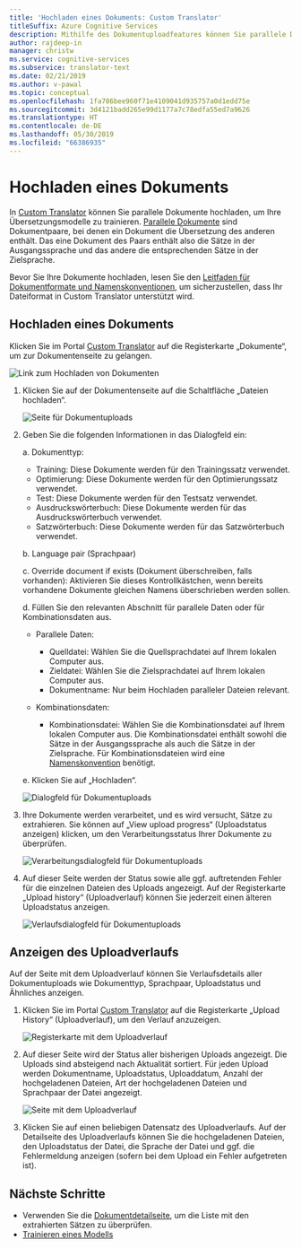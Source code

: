 ```yaml
---
title: 'Hochladen eines Dokuments: Custom Translator'
titleSuffix: Azure Cognitive Services
description: Mithilfe des Dokumentuploadfeatures können Sie parallele Dokumente zu Trainingszwecken hochladen. Parallele Dokumente sind Dokumentpaare, bei denen ein Dokument die Übersetzung des anderen enthält. Das eine Dokument des Paars enthält also die Sätze in der Ausgangssprache und das andere die entsprechenden Sätze in der Zielsprache.
author: rajdeep-in
manager: christw
ms.service: cognitive-services
ms.subservice: translator-text
ms.date: 02/21/2019
ms.author: v-pawal
ms.topic: conceptual
ms.openlocfilehash: 1fa786bee960f71e4109041d935757a0d1edd75e
ms.sourcegitcommit: 3d4121badd265e99d1177a7c78edfa55ed7a9626
ms.translationtype: HT
ms.contentlocale: de-DE
ms.lasthandoff: 05/30/2019
ms.locfileid: "66386935"
---
```

# <a name="upload-a-document"></a>Hochladen eines Dokuments

In [Custom Translator](https://portal.customtranslator.azure.ai) können Sie parallele Dokumente hochladen, um Ihre Übersetzungsmodelle zu trainieren. [Parallele Dokumente](what-are-parallel-documents.md) sind Dokumentpaare, bei denen ein Dokument die Übersetzung des anderen enthält. Das eine Dokument des Paars enthält also die Sätze in der Ausgangssprache und das andere die entsprechenden Sätze in der Zielsprache.

Bevor Sie Ihre Dokumente hochladen, lesen Sie den [Leitfaden für Dokumentformate und Namenskonventionen](document-formats-naming-convention.md), um sicherzustellen, dass Ihr Dateiformat in Custom Translator unterstützt wird.

## <a name="how-to-upload-document"></a>Hochladen eines Dokuments

Klicken Sie im Portal [Custom Translator](https://portal.customtranslator.azure.ai) auf die Registerkarte „Dokumente“, um zur Dokumentenseite zu gelangen.

![Link zum Hochladen von Dokumenten](media/how-to/how-to-upload-1.png)


1.  Klicken Sie auf der Dokumentenseite auf die Schaltfläche „Dateien hochladen“.

    ![Seite für Dokumentuploads](media/how-to/how-to-upload-2.png)

2.  Geben Sie die folgenden Informationen in das Dialogfeld ein:

    a.  Dokumenttyp:

    -  Training: Diese Dokumente werden für den Trainingssatz verwendet.
    -  Optimierung: Diese Dokumente werden für den Optimierungssatz verwendet.
    -  Test: Diese Dokumente werden für den Testsatz verwendet.
    -  Ausdruckswörterbuch: Diese Dokumente werden für das Ausdruckswörterbuch verwendet.
    -  Satzwörterbuch: Diese Dokumente werden für das Satzwörterbuch verwendet.

    b.  Language pair (Sprachpaar)

    c.  Override document if exists (Dokument überschreiben, falls vorhanden): Aktivieren Sie dieses Kontrollkästchen, wenn bereits vorhandene Dokumente gleichen Namens überschrieben werden sollen.

    d.  Füllen Sie den relevanten Abschnitt für parallele Daten oder für Kombinationsdaten aus.

    -  Parallele Daten:
        -  Quelldatei: Wählen Sie die Quellsprachdatei auf Ihrem lokalen Computer aus.
        -  Zieldatei: Wählen Sie die Zielsprachdatei auf Ihrem lokalen Computer aus.
        -  Dokumentname: Nur beim Hochladen paralleler Dateien relevant.

    - Kombinationsdaten:
        -  Kombinationsdatei: Wählen Sie die Kombinationsdatei auf Ihrem lokalen Computer aus. Die Kombinationsdatei enthält sowohl die Sätze in der Ausgangssprache als auch die Sätze in der Zielsprache. Für Kombinationsdateien wird eine [Namenskonvention](document-formats-naming-convention.md) benötigt.

    e.  Klicken Sie auf „Hochladen“.

    ![Dialogfeld für Dokumentuploads](media/how-to/how-to-upload-dialog.png)

3.  Ihre Dokumente werden verarbeitet, und es wird versucht, Sätze zu extrahieren. Sie können auf „View upload progress“ (Uploadstatus anzeigen) klicken, um den Verarbeitungsstatus Ihrer Dokumente zu überprüfen.

    ![Verarbeitungsdialogfeld für Dokumentuploads](media/how-to/how-to-upload-processing-dialog.png)

4.  Auf dieser Seite werden der Status sowie alle ggf. auftretenden Fehler für die einzelnen Dateien des Uploads angezeigt. Auf der Registerkarte „Upload history“ (Uploadverlauf) können Sie jederzeit einen älteren Uploadstatus anzeigen.

    ![Verlaufsdialogfeld für Dokumentuploads](media/how-to/how-to-upload-document-history.png)


## <a name="view-upload-history"></a>Anzeigen des Uploadverlaufs

Auf der Seite mit dem Uploadverlauf können Sie Verlaufsdetails aller Dokumentuploads wie Dokumenttyp, Sprachpaar, Uploadstatus und Ähnliches anzeigen.

1. Klicken Sie im Portal [Custom Translator](https://portal.customtranslator.azure.ai) auf die Registerkarte „Upload History“ (Uploadverlauf), um den Verlauf anzuzeigen.

    ![Registerkarte mit dem Uploadverlauf](media/how-to/how-to-upload-history-1.png)

2. Auf dieser Seite wird der Status aller bisherigen Uploads angezeigt. Die Uploads sind absteigend nach Aktualität sortiert. Für jeden Upload werden Dokumentname, Uploadstatus, Uploaddatum, Anzahl der hochgeladenen Dateien, Art der hochgeladenen Dateien und Sprachpaar der Datei angezeigt.

    ![Seite mit dem Uploadverlauf](media/how-to/how-to-document-history-2.png)

3. Klicken Sie auf einen beliebigen Datensatz des Uploadverlaufs. Auf der Detailseite des Uploadverlaufs können Sie die hochgeladenen Dateien, den Uploadstatus der Datei, die Sprache der Datei und ggf. die Fehlermeldung anzeigen (sofern bei dem Upload ein Fehler aufgetreten ist).

## <a name="next-steps"></a>Nächste Schritte

- Verwenden Sie die [Dokumentdetailseite](how-to-view-document-details.md), um die Liste mit den extrahierten Sätzen zu überprüfen.
- [Trainieren eines Modells](how-to-train-model.md)
